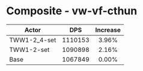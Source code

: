 # Composite - vw-vf-cthun
| Actor | DPS | Increase |
|---|:---:|:---:|
|TWW1-2_4-set|1110153|3.96%|
|TWW1-2-set|1090898|2.16%|
|Base|1067849|0.00%|

